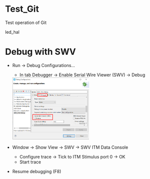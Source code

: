 # Test_Git
Test operation of Git

led_hal

# Debug with SWV
- Run -> Debug Configurations... 
    + In tab Debugger -> Enable Serial Wire Viewer (SWV) -> Debug
    <img src="https://github.com/danh21/Test_Git/blob/main/img/enable_SWV.png" width="250" alt="Stop Watch"/>

- Window -> Show View -> SWV -> SWV ITM Data Console
    + Configure trace -> Tick to ITM Stimulus port 0 -> OK
    + Start trace
- Resume debugging (F8)